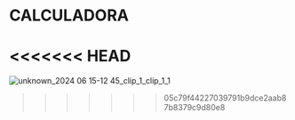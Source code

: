 # CALCULADORA 

<<<<<<< HEAD
=======
![unknown_2024 06 15-12 45_clip_1_clip_1_1](https://github.com/WilliamRibeiR0/calculadora_python/assets/122944578/f3e6b38e-ae3f-42bd-a851-6d52d1acfa4e)
>>>>>>> 05c79f44227039791b9dce2aab87b8379c9d80e8
